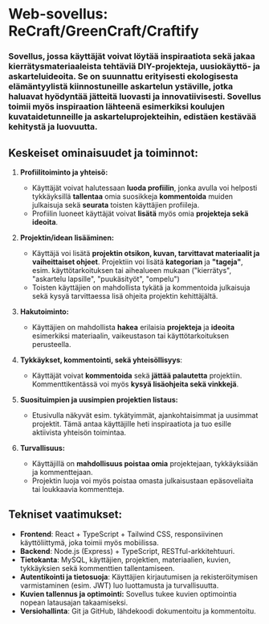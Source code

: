 # Web-sovellus: ReCraft/GreenCraft/Craftify

### Sovellus, jossa käyttäjät voivat löytää inspiraatiota sekä jakaa kierrätysmateriaaleista tehtäviä DIY-projekteja, uusiokäyttö- ja askarteluideoita. Se on suunnattu erityisesti ekologisesta elämäntyylistä kiinnostuneille askartelun ystäville, jotka haluavat hyödyntää jätteitä luovasti ja innovatiivisesti. Sovellus toimii myös inspiraation lähteenä esimerkiksi koulujen kuvataidetunneille ja askarteluprojekteihin, edistäen kestävää kehitystä ja luovuutta.

## Keskeiset ominaisuudet ja toiminnot: 

1. **Profiilitoiminto ja yhteisö:**
    - Käyttäjät voivat halutessaan **luoda profiilin**, jonka avulla voi helposti tykkäyksillä **tallentaa** omia suosikkeja **kommentoida** muiden julkaisuja sekä **seurata** toisten käyttäjien profiileja.
    - Profiilin luoneet käyttäjät voivat **lisätä** myös omia **projekteja sekä ideoita**.

2. **Projektin/idean lisääminen:**
    - Käyttäjä voi lisätä **projektin otsikon, kuvan, tarvittavat materiaalit ja vaiheittaiset ohjeet**. Projektiin voi lisätä **kategorian** ja **"tageja"**, esim. käyttötarkoituksen tai aihealueen mukaan ("kierrätys", "askartelu lapsille", "puukäsityöt", "ompelu")
    - Toisten käyttäjien on mahdollista tykätä ja kommentoida julkaisuja sekä kysyä tarvittaessa lisä ohjeita projektin kehittäjältä.

3. **Hakutoiminto:**
    - Käyttäjien on mahdollista **hakea** erilaisia **projekteja** ja **ideoita** esimerkiksi materiaalin, vaikeustason tai käyttötarkoituksen perusteella.

4. **Tykkäykset, kommentointi, sekä yhteisöllisyys**:
    - Käyttäjät voivat **kommentoida** sekä **jättää palautetta** projektiin. Kommenttikentässä voi myös **kysyä lisäohjeita sekä vinkkejä**. 

5. **Suosituimpien ja uusimpien projektien listaus:**
    - Etusivulla näkyvät esim. tykätyimmät, ajankohtaisimmat ja uusimmat projektit. Tämä antaa käyttäjille heti inspiraatiota ja tuo esille aktiivista yhteisön toimintaa.

6. **Turvallisuus:**
    - Käyttäjillä on **mahdollisuus poistaa omia** projektejaan, tykkäyksiään ja kommenttejaan.
    - Projektin luoja voi myös poistaa omasta julkaisustaan epäsoveliaita tai loukkaavia kommentteja.

## Tekniset vaatimukset: 

- **Frontend**: React + TypeScript + Tailwind CSS, responsiivinen käyttöliittymä, joka toimii myös mobiilissa.
- **Backend**: Node.js (Express) + TypeScript, RESTful-arkkitehtuuri.
- **Tietokanta**: MySQL, käyttäjien, projektien, materiaalien, kuvien, tykkäyksien sekä kommenttien tallentamiseen.
- **Autentikointi ja tietosuoja**: Käyttäjien kirjautumisen ja rekisteröitymisen varmistaminen (esim. JWT) luo luottamusta ja turvallisuutta.
- **Kuvien tallennus ja optimointi:** Sovellus tukee kuvien optimointia nopean latausajan takaamiseksi.
- **Versiohallinta**: Git ja GitHub, lähdekoodi dokumentoitu ja kommentoitu.

